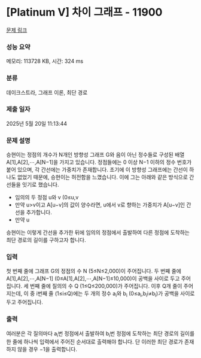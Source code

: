 # [Platinum V] 차이 그래프 - 11900 

[문제 링크](https://www.acmicpc.net/problem/11900) 

### 성능 요약

메모리: 113728 KB, 시간: 324 ms

### 분류

데이크스트라, 그래프 이론, 최단 경로

### 제출 일자

2025년 5월 20일 11:13:44

### 문제 설명

<p>승현이는 정점의 개수가 N개인 방향성 그래프 G와 음이 아닌 정수들로 구성된 배열 A[1],A[2],⋯,A[N−1]을 가지고 있습니다. 정점들에는 0 이상 N−1 이하의 정수 번호가 붙어 있으며, 각 간선에는 가중치가 존재합니다. 초기에 이 방향성 그래프에는 간선이 하나도 없었기 때문에, 승현이는 허전함을 느꼈습니다. 이에 그는 아래와 같은 방식으로 간선들을 잇기로 했습니다.</p>

<ul>
	<li>임의의 두 정점 u와 v (0≤u,v<N,u≠v)에 대하여,
	<ul>
		<li>만약 u>v이고 A[u−v]의 값이 양수라면, u에서 v로 향하는 가중치가 A[u−v]인 간선을 추가합니다.</li>
		<li>만약 u<v이고 A[u−v+N]의 값이 양수라면, u에서 v로 향하는 가중치가 A[u−v+N]인 간선을 추가합니다.</li>
	</ul>
	</li>
</ul>

<p>승현이는 이렇게 간선을 추가한 뒤에 임의의 정점에서 출발하여 다른 정점에 도착하는 최단 경로의 길이를 구하고자 합니다.</p>

### 입력 

 <p>첫 번째 줄에 그래프 G의 정점의 수 N (5≤N≤2,000)이 주어집니다. 두 번째 줄에 A[1],A[2],⋯,A[N−1] (0≤A[1],A[2],⋯,A[N−1]≤10,000)이 공백을 사이로 두고 주어집니다. 세 번째 줄에 질의의 수 Q (1≤Q≤200,000)가 주어집니다. 이후 Q개 줄이 주어지는데, 이 중 i번째 줄 (1≤i≤Q)에는 두 개의 정수 a<sub>i</sub>와 b<sub>i</sub> (0≤a<sub>i</sub>,b<sub>i</sub><N, a<sub>i</sub>≠b<sub>i</sub>)가 공백을 사이로 두고 주어집니다.</p>

### 출력 

 <p>여러분은 각 질의마다 a<sub>i</sub>번 정점에서 출발하여 b<sub>i</sub>번 정점에 도착하는 최단 경로의 길이를 한 줄에 하나씩 입력에서 주어진 순서대로 출력해야 합니다. 단 이러한 최단 경로가 존재하지 않을 경우 −1을 출력합니다.</p>

